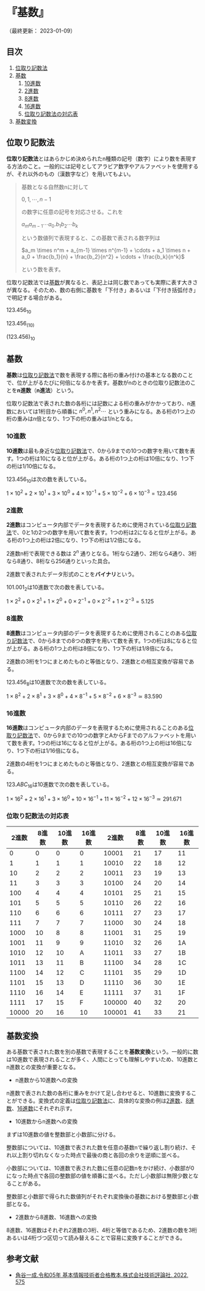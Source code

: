 # 『基数』

（最終更新： 2023-01-09）


## 目次

1. [位取り記数法](#位取り記数法)
1. [基数](#基数)
	1. [10進数](#10進数)
	1. [2進数](#2進数)
	1. [8進数](#8進数)
	1. [16進数](#16進数)
	1. [位取り記数法の対応表](#位取り記数法の対応表)
1. [基数変換](#基数変換)


## 位取り記数法

**位取り記数法**とはあらかじめ決められたn種類の記号（数字）により数を表現する方法のこと。一般的には記号としてアラビア数字やアルファベットを使用するが、それ以外のもの（漢数字など）を用いてもよい。

> 基数となる自然数nに対して
> 
> $0, 1, \cdots, n-1$
> 
> の数字に任意の記号を対応させる。これを
> 
> $a_m a_{m-1} \cdots a_0.b_1 b_2 \cdots b_k$
> 
> という数値列で表現すると、この基数で表される数字列は
> 
> $a_m \times n^m + a_{m-1} \times n^{m-1} + \cdots + a_1 \times n + a_0 + \frac{b_1}{n} + \frac{b_2}{n^2} + \cdots + \frac{b_k}{n^k}$
> 
> という数を表す。

位取り記数法では[基数](#基数)が異なると、表記上は同じ数であっても実際に表す大きさが異なる。そのため、数の右側に基数を「下付き」あるいは「下付き括弧付き」で明記する場合がある。

$123.456_{10}$

$123.456_{(10)}$

$(123.456)_{10}$


## 基数

**基数**は[位取り記数法](#位取り記数法)で数を表現する際に各桁の重み付けの基本となる数のことで、位が上がるたびに何倍になるかを表す。基数がnのときの位取り記数法のことを**n進数**（**n進法**）という。

位取り記数法で表された数の各桁には記数による桁の重みがかかっており、n進数においては1桁目から順番に $n^0, n^1, n^2 \cdots$ という重みになる。ある桁の1つ上の桁の重みはn倍となり、1つ下の桁の重みは1/nとなる。

### 10進数

**10進数**は最も身近な[位取り記数法](#位取り記数法)で、0から9までの10つの数字を用いて数を表す。1つの桁は10になると位が上がる。ある桁の1つ上の桁は10倍になり、1つ下の桁は1/10倍になる。

$123.456_{10}$は次の数を表している。

$1 \times 10^2 + 2 \times 10^1 + 3 \times 10^0 + 4 \times 10^{-1} + 5 \times 10^{-2} + 6 \times 10^{-3} = 123.456$

### 2進数

**2進数**はコンピュータ内部でデータを表現するために使用されている[位取り記数法](#位取り記数法)で、0と1の2つの数字を用いて数を表す。1つの桁は2になると位が上がる。ある桁の1つ上の桁は2倍になり、1つ下の桁は1/2倍になる。

2進数n桁で表現できる数は $2^n$ 通りとなる。1桁なら2通り、2桁なら4通り、3桁なら8通り、8桁なら256通りといった具合。

2進数で表されたデータ形式のことを**バイナリ**という。

$101.001_2$は10進数で次の数を表している。

$1 \times 2^2 + 0 \times 2^1 + 1 \times 2^0 + 0 \times 2^{-1} + 0 \times 2^{-2} + 1 \times 2^{-3} = 5.125$

### 8進数

**8進数**はコンピュータ内部のデータを表現するために使用されることのある[位取り記数法](#位取り記数法)で、0から8までの8つの数字を用いて数を表す。1つの桁は8になると位が上がる。ある桁の1つ上の桁は8倍になり、1つ下の桁は1/8倍になる。

2進数の3桁を1つにまとめたものと等価となり、2進数との相互変換が容易である。

$123.456_8$は10進数で次の数を表している。

$1 \times 8^2 + 2 \times 8^1 + 3 \times 8^0 + 4 \times 8^{-1} + 5 \times 8^{-2} + 6 \times 8^{-3} \simeq 83.590$

### 16進数

**16進数**はコンピュータ内部のデータを表現するために使用されることのある[位取り記数法](#位取り記数法)で、0から9までの10つの数字とAからFまでのアルファベットを用いて数を表す。1つの桁は16になると位が上がる。ある桁の1つ上の桁は16倍になり、1つ下の桁は1/16倍になる。

2進数の4桁を1つにまとめたものと等価となり、2進数との相互変換が容易である。

$123.ABC_{16}$は10進数で次の数を表している。

$1 \times 16^2 + 2 \times 16^1 + 3 \times 16^0 + 10 \times 16^{-1} + 11 \times 16^{-2} + 12 \times 16^{-3} \simeq 291.671$

### 位取り記数法の対応表

|  2進数 |  8進数 | 10進数 | 16進数 |  2進数 |  8進数 | 10進数 | 16進数 |
|--------|--------|--------|--------|--------|--------|--------|--------|
|      0 |      0 |      0 |      0 |  10001 |     21 |     17 |     11 |
|      1 |      1 |      1 |      1 |  10010 |     22 |     18 |     12 |
|     10 |      2 |      2 |      2 |  10011 |     23 |     19 |     13 |
|     11 |      3 |      3 |      3 |  10100 |     24 |     20 |     14 |
|    100 |      4 |      4 |      4 |  10101 |     25 |     21 |     15 |
|    101 |      5 |      5 |      5 |  10110 |     26 |     22 |     16 |
|    110 |      6 |      6 |      6 |  10111 |     27 |     23 |     17 |
|    111 |      7 |      7 |      7 |  11000 |     30 |     24 |     18 |
|   1000 |     10 |      8 |      8 |  11001 |     31 |     25 |     19 |
|   1001 |     11 |      9 |      9 |  11010 |     32 |     26 |     1A |
|   1010 |     12 |     10 |      A |  11011 |     33 |     27 |     1B |
|   1011 |     13 |     11 |      B |  11100 |     34 |     28 |     1C |
|   1100 |     14 |     12 |      C |  11101 |     35 |     29 |     1D |
|   1101 |     15 |     13 |      D |  11110 |     36 |     30 |     1E |
|   1110 |     16 |     14 |      E |  11111 |     37 |     31 |     1F |
|   1111 |     17 |     15 |      F | 100000 |     40 |     32 |     20 |
|  10000 |     20 |     16 |     10 | 100001 |     41 |     33 |     21 |


## 基数変換

ある基数で表された数を別の基数で表現することを**基数変換**という。一般的に数は10進数で表現されることが多く、人間にとっても理解しやすいため、10進数とn進数との変換が重要となる。

- n進数から10進数への変換

n進数で表された数の各桁に重みをかけて足し合わせると、10進数に変換することができる。変換式の定義は[位取り記数法](#位取り記数法)に、具体的な変換の例は[2進数](#2進数)、[8進数](#8進数)、[16進数](#16進数)にそれぞれ示す。

- 10進数からn進数への変換

まずは10進数の値を整数部と小数部に分ける。

整数部については、10進数で表された数を任意の基数nで繰り返し割り続け、それ以上割り切れなくなった時点で最後の商と各回の余りを逆順に並べる。

小数部については、10進数で表された数に任意の記数nをかけ続け、小数部が0になった時点で各回の整数部の値を順番に並べる。ただし小数部は無限少数となることがある。

整数部と小数部で得られた数値列がそれぞれ変換後の基数における整数部と小数部となる。

- 2進数から8進数、16進数への変換

8進数、16進数はそれぞれ2進数の3桁、4桁と等価であるため、2進数の数を3桁あるいは4桁づつ区切って読み替えることで容易に変換することができる。


## 参考文献

- [角谷一成.令和05年 基本情報技術者合格教本.株式会社技術評論社, 2022, 575](https://gihyo.jp/book/2022/978-4-297-13164-7)
